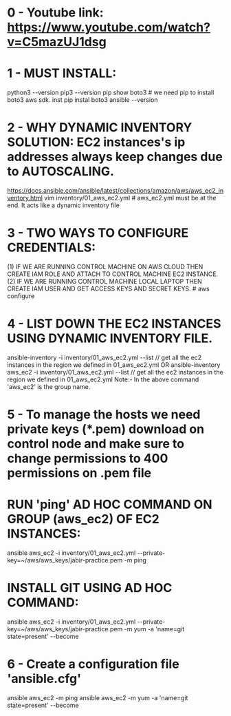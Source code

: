 # 0 - Youtube link: https://www.youtube.com/watch?v=C5mazUJ1dsg


# 1 - MUST INSTALL:
python3 --version
pip3 --version 
pip show boto3                  # we need pip to install boto3 aws sdk.    inst pip instal boto3
ansible --version


# 2 - WHY DYNAMIC INVENTORY SOLUTION: EC2 instances's ip addresses always keep changes due to AUTOSCALING.
https://docs.ansible.com/ansible/latest/collections/amazon/aws/aws_ec2_inventory.html
vim inventory/01_aws_ec2.yml            # aws_ec2.yml must be at the end. It acts like a dynamic inventory file


# 3 - TWO WAYS TO CONFIGURE CREDENTIALS:
(1) IF WE ARE RUNNING CONTROL MACHINE ON AWS CLOUD THEN CREATE IAM ROLE AND ATTACH TO CONTROL MACHINE EC2 INSTANCE.
(2) IF WE ARE RUNNING CONTROL MACHINE LOCAL LAPTOP THEN CREATE IAM USER AND GET ACCESS KEYS AND SECRET KEYS.      # aws configure


# 4 - LIST DOWN THE EC2 INSTANCES USING DYNAMIC INVENTORY FILE.
ansible-inventory -i inventory/01_aws_ec2.yml --list               // get all the ec2 instances in the region we defined in 01_aws_ec2.yml
OR
ansible-inventory aws_ec2 -i inventory/01_aws_ec2.yml --list      // get all the ec2 instances in the region we defined in 01_aws_ec2.yml
Note:- In the above command 'aws_ec2' is the group name.


# 5 - To manage the hosts we need private keys (*.pem) download on control node and make sure to change permissions to 400 permissions on .pem file
# RUN 'ping' AD HOC COMMAND ON GROUP (aws_ec2) OF EC2 INSTANCES:
ansible aws_ec2 -i inventory/01_aws_ec2.yml --private-key=~/aws/aws_keys/jabir-practice.pem -m ping
# INSTALL GIT USING AD HOC COMMAND:
ansible aws_ec2 -i inventory/01_aws_ec2.yml --private-key=~/aws/aws_keys/jabir-practice.pem -m yum -a 'name=git state=present' --become    


# 6 - Create a configuration file 'ansible.cfg' 
ansible aws_ec2 -m ping
ansible aws_ec2 -m yum -a 'name=git state=present' --become


